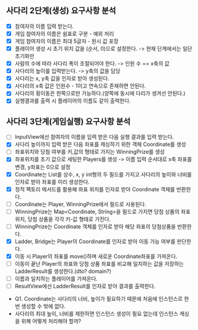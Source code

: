 ## 사다리 2단계(생성) 요구사항 분석
- [x] 참여자의 이름 입력 받는다.
- [x] 게임 참여자의 이름은 쉼표로 구분 - 예외 처리
- [x] 게임 참여자의 이름은 최대 5글자 - 원시 값 포장
- [x] 플레이어 생성 시 초기 위치 값을 (순서, 0)으로 설정한다. -> 현재 단계에서는 일단 초기화만
- [x] 사람의 수에 따라 사다리 폭이 조절되어야 한다. -> 인원 수 == x축의 값 
- [x] 사다리의 높이를 입력받는다. -> y축의 값을 담당
- [x] 사다리는 x, y축 값을 인자로 받아 생성된다.
- [x] 사다리의 x축 값은 인원수 - 1이고 연속으로 존재하면 안된다.
- [x] 사다리의 횡이동은 한쪽으로만 가능하다.(양쪽에 동시에 다리가 생겨선 안된다.)
- [X] 실행결과를 출력 시 플레이어의 이름도 같이 출력한다.

## 사다리 3단계(게임실행) 요구사항 분석
- [ ] InputView에선 참여자의 이름을 입력 받은 다음 실행 결과를 입력 받는다.
- [x] 사다리 높이까지 입력 받은 다음 좌표를 캐싱하기 위한 객체 Coordinate를 생성 
- [ ] 좌표위치와 당첨 여부를 키,값의 형태로 가지는 WinningPrize를 생성
- [x] 좌표위치를 초기 값으로 세팅한 Players를 생성 -> 이름 입력 순서대로 x축 좌표를 변경, y좌표는 0으로 설정
- [x] Coordinate는 List<Coordinate>를 상수, x, y int형의 두 필드를 가지고 사다리의 높이와 너비를 인자로 받아 좌표를 미리 생성한다.
- [x] 정적 팩토리 메서드를 활용해 좌표 위치를 인자로 받아 Coordinate 객체를 반환한다.
- [ ] Coordinate는 Player, WinningPrize에서 필드로 사용된다.
- [ ] WinningPrize는 Map<Coordinate, String>을 필드로 가지면 당첨 상품의 좌표 위치, 당첨 상품을 각각 키-값 형태로 가진다.
- [ ] WinningPrize는 Coordinate 객체를 인자로 받아 해당 좌표의 당첨상품을 반환한다.
- [x] Ladder, Bridge는 Player의 Coordinate를 인자로 받아 이동 가능 여부를 판단한다.
- [x] 이동 시 Player의 좌표를 move()하며 새로운 Coordinate좌표를 가져온다.
- [ ] 이동이 끝난 Player의 좌표와 당첨 상품 좌표를 비교해 일치하는 값을 저장하는 LadderResult를 생성한다.(dto? domain?)
- [ ] 이름과 일치하는 플레이어를 가져온다.
- [ ] ResultView에선 LadderResult를 인자로 받아 결과를 출력한다.

* Q1. Coordinate는 사다리의 너비, 높이가 필요하기 때문에 처음에 인스턴스르 한번 생성할 수 밖에 없다. 
* 사다리의 최대 높이, 너비를 제한하면 인스턴스 생성이 필요 없는데 인스턴스 캐싱을 위해 어떻게 처리해야 할까?